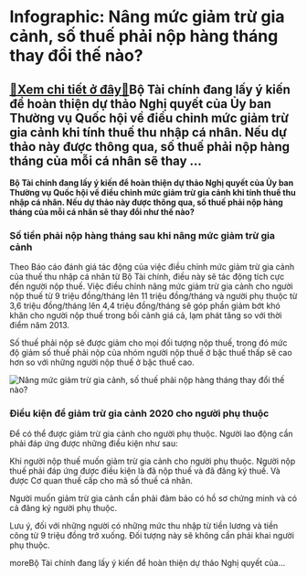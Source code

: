 Infographic: Nâng mức giảm trừ gia cảnh, số thuế phải nộp hàng tháng thay đổi thế nào?
======================================================================================

[:gift:Xem chi tiết ở đây:gift:](https://hddtvn.com/infographic-nang-muc-giam-tru-gia-canh-so-thue-phai-nop-hang-thang-thay-doi-the-nao/)Bộ Tài chính đang lấy ý kiến để hoàn thiện dự thảo Nghị quyết của Ủy ban Thường vụ Quốc hội về điều chỉnh mức giảm trừ gia cảnh khi tính thuế thu nhập cá nhân. Nếu dự thảo này được thông qua, số thuế phải nộp hàng tháng của mỗi cá nhân sẽ thay …
-----------------------------------------------------------------------------------------------------------------------------------------------------------------------------------------------------------------------------------------------------

**Bộ Tài chính đang lấy ý kiến để hoàn thiện dự thảo Nghị quyết của Ủy ban Thường vụ Quốc hội về điều chỉnh mức giảm trừ gia cảnh khi tính thuế thu nhập cá nhân. Nếu dự thảo này được thông qua, số thuế phải nộp hàng tháng của mỗi cá nhân sẽ thay đổi như thế nào?**


### Số tiền phải nộp hàng tháng sau khi nâng mức giảm trừ gia cảnh


Theo Báo cáo đánh giá tác động của việc điều chỉnh mức giảm trừ gia cảnh của thuế thu nhập cá nhân từ Bộ Tài chính, điều này sẽ tác động tích cực đến người nộp thuế. Việc điều chỉnh nâng mức giảm trừ gia cảnh cho người nộp thuế từ 9 triệu đồng/tháng lên 11 triệu đồng/tháng và người phụ thuộc từ 3,6 triệu đồng/tháng lên 4,4 triệu đồng/tháng sẽ góp phần giảm bớt khó khăn cho người nộp thuế trong bối cảnh giá cả, lạm phát tăng so với thời điểm năm 2013.


Số thuế phải nộp sẽ được giảm cho mọi đối tượng nộp thuế, trong đó mức độ giảm số thuế phải nộp của nhóm người nộp thuế ở bậc thuế thấp sẽ cao hơn so với những người nộp thuế ở bậc thuế cao.


![Nâng mức giảm trừ gia cảnh, số thuế phải nộp hàng tháng thay đổi thế nào?](https://hddtvn.com/wp-content/uploads/2021/01/3543_giam_bn_thue-rz-scaled-1.jpg)


### Điều kiện để giảm trừ gia cảnh 2020 cho người phụ thuộc


Để có thể được giảm trừ gia cảnh cho người phụ thuộc. Người lao động cần phải đáp ứng được những điều kiện như sau:


Khi người nộp thuế muốn giảm trừ gia cảnh cho người phụ thuộc. Người nộp thuế phải đáp ứng được điều kiện là đã nộp thuế và đã đăng ký thuế. Và được Cơ quan thuế cấp cho mã số thuế cá nhân.


Người muốn giảm trừ gia cảnh cần phải đảm bảo có hồ sơ chứng minh và có cả đăng ký người phụ thuộc.


Lưu ý, đối với những người có những mức thu nhập từ tiền lương và tiền công từ 9 triệu đồng trở xuống. Đối tượng này sẽ không cần phải khai người phụ thuộc.



moreBộ Tài chính đang lấy ý kiến để hoàn thiện dự thảo Nghị quyết của…

